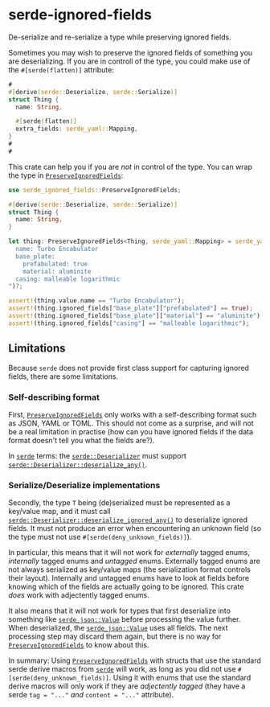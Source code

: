 # serde-ignored-fields

De-serialize and re-serialize a type while preserving ignored fields.

Sometimes you may wish to preserve the ignored fields of something you are deserializing.
If you are in controll of the type, you could make use of the `#[serde(flatten)]` attribute:
```rust
#
#[derive(serde::Deserialize, serde::Serialize)]
struct Thing {
  name: String,

  #[serde(flatten)]
  extra_fields: serde_yaml::Mapping,
}
#
#
```

This crate can help you if you are *not* in control of the type.
You can wrap the type in [`PreserveIgnoredFields`]:

```rust
use serde_ignored_fields::PreserveIgnoredFields;

#[derive(serde::Deserialize, serde::Serialize)]
struct Thing {
  name: String,
}

let thing: PreserveIgnoredFields<Thing, serde_yaml::Mapping> = serde_yaml::from_str("
  name: Turbo Encabulator
  base_plate:
    prefabulated: true
    material: aluminite
  casing: malleable logarithmic
")?;

assert!(thing.value.name == "Turbo Encabulator");
assert!(thing.ignored_fields["base_plate"]["prefabulated"] == true);
assert!(thing.ignored_fields["base_plate"]["material"] == "aluminite");
assert!(thing.ignored_fields["casing"] == "malleable logarithmic");
```

## Limitations
Because `serde` does not provide first class support for capturing ignored fields, there are some limitations.

### Self-describing format
First, [`PreserveIgnoredFields`] only works with a self-describing format such as JSON, YAML or TOML.
This should not come as a surprise, and will not be a real limitation in practise
(how can you have ignored fields if the data format doesn't tell you what the fields are?).

In [`serde`] terms: the [`serde::Deserializer`] must support [`serde::Deserializer::deserialize_any()`].

### Serialize/Deserialize implementations
Secondly, the type `T` being (de)serialized must be represented as a key/value map,
and it must call [`serde::Deserializer::deserialize_ignored_any()`] to deserialize ignored fields.
It must not produce an error when encountering an unknown field (so the type must not use `#[serde(deny_unknown_fields)]`).

In particular, this means that it will not work for *externally* tagged enums, *internally* tagged enums and *untagged* enums.
Externally tagged enums are not always serialized as key/value maps (the serialization format controls their layout).
Internally and untagged enums have to look at fields before knowing which of the fields are actually going to be ignored.
This crate *does* work with adjectently tagged enums.

It also means that it will not work for types that first deserialize into something like [`serde_json::Value`] before processing the value further.
When deserialized, the [`serde_json::Value`] uses all fields.
The next processing step may discard them again, but there is no way for [`PreserveIgnoredFields`] to know about this.

In summary:
Using [`PreserveIgnoredFields`] with structs that use the standard serde derive macros from [`serde`] will work, as long as you did not use `#[serde(deny_unknown_fields)]`.
Using it with enums that use the standard derive macros will only work if they are *adjectently tagged* (they have a serde `tag = "..."` *and* `content = "..."` attribute).

[`PreserveIgnoredFields`]: https://docs.rs/serde-ignored-fields/latest/serde_ignored_fields/struct.PreserveIgnoredFields.html
[`serde`]: https://docs.rs/serde/
[`serde::Deserializer`]: https://docs.rs/serde/latest/serde/trait.Deserializer.html
[`serde::Deserializer::deserialize_any()`]: https://docs.rs/serde/latest/serde/trait.Deserializer.html#tymethod.deserialize_any
[`serde::Deserializer::deserialize_ignored_any()`]: https://docs.rs/serde/latest/serde/trait.Deserializer.html#tymethod.deserialize_ignored_any
[`serde_json::Value`]: https://docs.rs/serde_json/latest/serde_json/enum.Value.html
